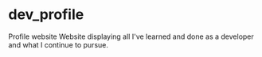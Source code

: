 # dev_profile
Profile website
Website displaying all I've learned and done as a developer and what I continue to pursue.
